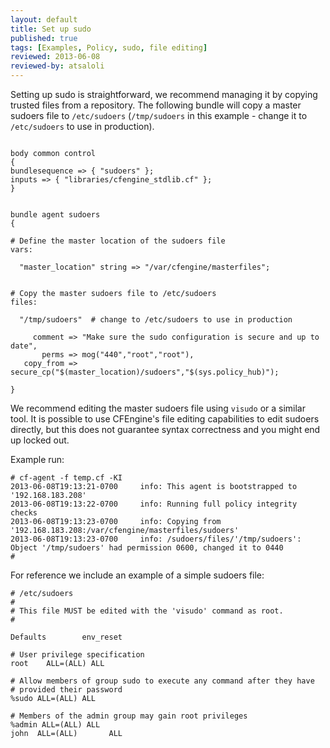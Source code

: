 ```yaml
---
layout: default
title: Set up sudo
published: true
tags: [Examples, Policy, sudo, file editing]
reviewed: 2013-06-08
reviewed-by: atsaloli
---
```


Setting up sudo is straightforward, we recommend managing it by copying trusted files from a repository. The following bundle will copy a master sudoers file to `/etc/sudoers` (`/tmp/sudoers` in this example - change it to `/etc/sudoers` to use in production).

```cf3

body common control
{
bundlesequence => { "sudoers" };
inputs => { "libraries/cfengine_stdlib.cf" };
}


bundle agent sudoers
{

# Define the master location of the sudoers file
vars:

  "master_location" string => "/var/cfengine/masterfiles";


# Copy the master sudoers file to /etc/sudoers
files:

  "/tmp/sudoers"  # change to /etc/sudoers to use in production

     comment => "Make sure the sudo configuration is secure and up to date",
       perms => mog("440","root","root"),
   copy_from => secure_cp("$(master_location)/sudoers","$(sys.policy_hub)");

}
```

We recommend editing the master sudoers file using `visudo` or a similar tool. It is possible to use CFEngine's file editing capabilities to edit sudoers directly, but this does not guarantee syntax correctness and you might end up locked out.

Example run:

```
# cf-agent -f temp.cf -KI
2013-06-08T19:13:21-0700     info: This agent is bootstrapped to '192.168.183.208'
2013-06-08T19:13:22-0700     info: Running full policy integrity checks
2013-06-08T19:13:23-0700     info: Copying from '192.168.183.208:/var/cfengine/masterfiles/sudoers'
2013-06-08T19:13:23-0700     info: /sudoers/files/'/tmp/sudoers': Object '/tmp/sudoers' had permission 0600, changed it to 0440
#
```

For reference we include an example of a simple sudoers file:

	# /etc/sudoers
	#
	# This file MUST be edited with the 'visudo' command as root.
	#

	Defaults        env_reset

	# User privilege specification
	root    ALL=(ALL) ALL

	# Allow members of group sudo to execute any command after they have
	# provided their password
	%sudo ALL=(ALL) ALL

	# Members of the admin group may gain root privileges
	%admin ALL=(ALL) ALL
	john  ALL=(ALL)       ALL
